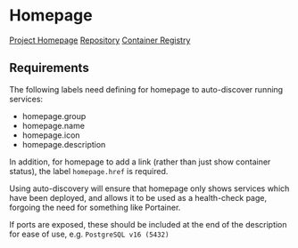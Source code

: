 # Homepage

[Project Homepage](https://gethomepage.dev/)
[Repository](https://github.com/gethomepage/homepage)
[Container Registry](https://ghcr.io/gethomepage/homepage)

## Requirements

The following labels need defining for homepage to auto-discover running services:

- homepage.group
- homepage.name
- homepage.icon
- homepage.description

In addition, for homepage to add a link (rather than just show container status), the label `homepage.href` is required.

Using auto-discovery will ensure that homepage only shows services which have been deployed, and allows it to be used as a health-check page, forgoing the need for something like Portainer.

If ports are exposed, these should be included at the end of the description for ease of use, e.g. `PostgreSQL v16 (5432)`
